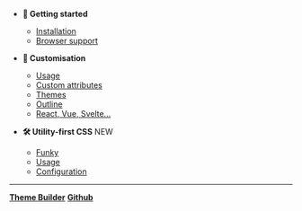 * **🚀 Getting started**
  * [Installation](/docs/getting-started/installation.md)
  * [Browser support](/docs/getting-started/browser-support.md)

* **🎨 Customisation**
  * [Usage](/docs/customisation/usage.md)
  * [Custom attributes](/docs/customisation/custom-attributes.md)
  * [Themes](/docs/customisation/themes.md)
  * [Outline](/docs/customisation/outline.md)
  * [React, Vue, Svelte...](/docs/customisation/react-vue.md)

* **🛠 Utility-first CSS** <span class="Badge">NEW</span>
  * [Funky](/docs/utilities/funky.md)
  * [Usage](/docs/utilities/usage.md)
  * [Configuration](/docs/utilities/configuration.md)

---

[**Theme Builder**](https://app.native-elements.dev ':target=_blank')
[**Github**](https://github.com/n-elements/core ':target=_blank')

